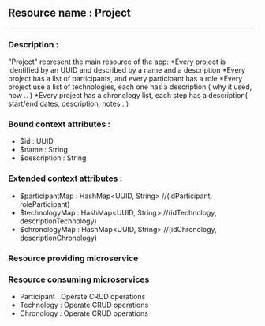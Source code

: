 ## Resource name : Project
***
### Description : 
"Project" represent the main resource of the app: 
*Every project is identified by an UUID and described by a name and a description
*Every project has a list of participants, and every participant has a role
*Every project use a list of technologies, each one has a description ( why it used, how .. )
*Every project has a chronology list, each step has a description( start/end dates, description, notes ..) 

### Bound context attributes : 
* $id : UUID
* $name : String
* $description : String

### Extended context attributes : 
* $participantMap : HashMap<UUID, String> //(idParticipant, roleParticipant)
* $technologyMap : HashMap<UUID, String>  //(idTechnology, descriptionTechnology)
* $chronologyMap : HashMap<UUID, String>  //(idChronology, descriptionChronology)

### Resource providing microservice

### Resource consuming microservices
* Participant : Operate CRUD operations
* Technology : Operate CRUD operations
* Chronology : Operate CRUD operations
